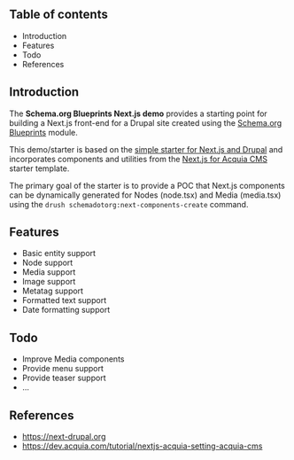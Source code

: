 Table of contents
-----------------

* Introduction
* Features
* Todo
* References


Introduction
------------

The **Schema.org Blueprints Next.js demo** provides a starting point for 
building a Next.js front-end for a Drupal site created using the 
[Schema.org Blueprints](https://www.drupal.org/project/schemadotorg) module.

This demo/starter is based on the
[simple starter for Next.js and Drupal](https://github.com/chapter-three/next-drupal-basic-starter)
and incorporates components and utilities from the
[Next.js for Acquia CMS](https://github.com/acquia/next-acms) starter template.

The primary goal of the starter is to provide a POC that Next.js components can 
be dynamically generated for Nodes (node.tsx) and Media (media.tsx) using the 
`drush schemadotorg:next-components-create` command.


Features
--------

- Basic entity support
- Node support
- Media support
- Image support
- Metatag support
- Formatted text support
- Date formatting support


Todo
----

- Improve Media components
- Provide menu support
- Provide teaser support
- ...


References
----------

- https://next-drupal.org
- https://dev.acquia.com/tutorial/nextjs-acquia-setting-acquia-cms
